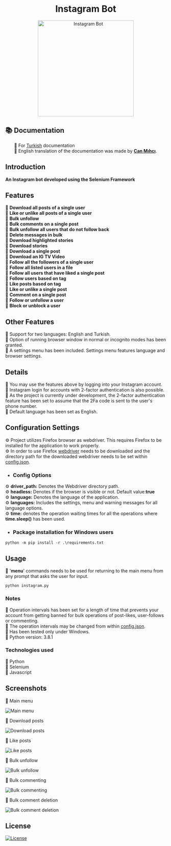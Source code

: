 <h1 align="center">Instagram Bot</h1>

<p align="center">
  <a href="https://github.com/mariuszmalek/leech">
    <img src="https://raw.githubusercontent.com/mariuszmalek/leech/master/assets/img/logo.png" alt="Instagram Bot" width="300">
  </a>
</p>

## :books: Documentation
&nbsp;&nbsp;&nbsp;&nbsp;&nbsp;&nbsp; :small_blue_diamond: For [Turkish](https://github.com/mustafadalga/Instagram-Bot/blob/master/Readme.tr.md) documentation  
&nbsp;&nbsp;&nbsp;&nbsp;&nbsp;&nbsp; :small_blue_diamond: English translation of the documentation was made by **[Can Mıhcı](https://www.linkedin.com/in/canmihci/)**.  


## Introduction
**An Instagram bot developed using the Selenium Framework**

## Features
  :large_blue_circle: **Download all posts of a single user**  
  :large_blue_circle: **Like or unlike all posts of a single user**  
  :large_blue_circle: **Bulk unfollow**  
  :large_blue_circle: **Bulk comments on a single post**  
  :large_blue_circle: **Bulk unfollow all users that do not follow back**  
  :large_blue_circle: **Delete messages in bulk**  
  :large_blue_circle: **Download highlighted stories**  
  :large_blue_circle: **Download stories**  
  :large_blue_circle: **Download a single post**  
  :large_blue_circle: **Download an IG TV Video**  
  :large_blue_circle: **Follow all the followers of a single user**  
  :large_blue_circle: **Follow all listed users in a file**  
  :large_blue_circle: **Follow all users that have liked a single post**  
  :large_blue_circle: **Follow users based on tag**  
  :large_blue_circle: **Like posts based on tag**  
  :large_blue_circle: **Like or unlike a single post**  
  :large_blue_circle: **Comment on a single post**  
  :large_blue_circle: **Follow or unfollow a user**  
  :large_blue_circle: **Block or unblock a user**  


## Other Features
  :large_blue_circle: Support for two languages: English and Turkish.  
  :large_blue_circle: Option of running browser window in normal or incognito modes has been granted.  
  :large_blue_circle: A settings menu has been included. Settings menu features language and browser settings.  


## Details

:large_blue_diamond:	 You may use the features above by logging into your Instagram account.  
:large_blue_diamond:	 Instagram login for accounts with 2-factor authentication is also possible.  
:large_blue_diamond:	 As the project is currently under development, the 2-factor authentication feature has been set to assume that the 2Fa code is sent to the user's phone number.  
:large_blue_diamond:	 Default language has been set as English.  

## Configuration Settings
 :gear:	 Project utilizes Firefox browser as webdriver. This requires Firefox to be installed for the application to work properly.  
 :gear:	 In order to use Firefox [webdriver](https://github.com/mozilla/geckodriver/releases) needs to be downloaded and the directory path for the downloaded webdriver needs to be set within [config.json](https://github.com/mustafadalga/Instagram-Bot/blob/master/config.json).  


* ### Config Options

:gear: **driver_path:** Denotes the Webdriver directory path.  
:gear: **headless:** Denotes if the browser is visible or not. Default value:**true**  
:gear: **language:** Denotes the language of the application.  
:gear: **languages:** Includes the settings, menu and warning messages for all language options.  
:gear: **time:** denotes the operation waiting times for all the  operations where **time.sleep()** has been used.  



* ### Package installation for Windows users
```
python -m pip install -r .\requirements.txt
```

## Usage
:small_blue_diamond:  '**menu**' commands needs to be used for returning to the main menu from any prompt that asks the user for input.

```
python instagram.py
```



### Notes
:small_blue_diamond: Operation intervals has been set for a length of time that prevents your account from getting banned for bulk operations of post-likes, user-follows or commenting.  
:small_blue_diamond: The operation intervals may be changed from within [config.json](https://github.com/mustafadalga/Instagram-Bot/blob/master/config.json).  
:small_blue_diamond: Has been tested only under Windows.  
:small_blue_diamond: Python version: 3.8.1  


### Technologies used
 :small_blue_diamond: Python  
 :small_blue_diamond: Selenium  
 :small_blue_diamond: Javascript  

## Screenshots

:small_blue_diamond: Main menu

![Main menu](https://raw.githubusercontent.com/mustafadalga/Instagram-Bot/master/assets/img/mainMenu.PNG)


:small_blue_diamond: Download posts

![Download posts](https://raw.githubusercontent.com/mustafadalga/Instagram-Bot/master/assets/img/postsDownload.PNG)

:small_blue_diamond: Like posts

![Like posts](https://raw.githubusercontent.com/mustafadalga/Instagram-Bot/master/assets/img/postsLike.PNG)

:small_blue_diamond: Bulk unfollow

![Bulk unfollow](https://raw.githubusercontent.com/mustafadalga/Instagram-Bot/master/assets/img/allUnfollow.PNG)


:small_blue_diamond: Bulk commenting

![Bulk commenting](https://raw.githubusercontent.com/mustafadalga/Instagram-Bot/master/assets/img/bulkComment.PNG)

:small_blue_diamond: Bulk comment deletion

![Bulk comment deletion](https://raw.githubusercontent.com/mustafadalga/Instagram-Bot/master/assets/img/messagesDeleted.PNG)




## License
 [![License](https://img.shields.io/github/license/mustafadalga/Instagram-Bot)](https://github.com/mustafadalga/Instagram-Bot/blob/master/LICENSE)

